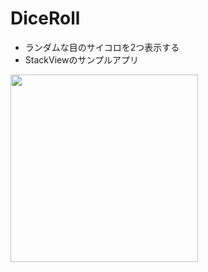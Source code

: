 # DiceRoll

- ランダムな目のサイコロを2つ表示する
- StackViewのサンプルアプリ

<img src="https://user-images.githubusercontent.com/55319251/147952285-69d2802f-8c29-40b0-865a-8a1c9a67c7ff.png" width="300">
